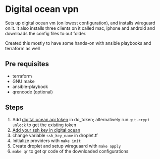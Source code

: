 # Digital ocean vpn

Sets up digital ocean vm (on lowest configuration), and installs wireguard on it. It also installs three clients on it called mac, iphone and android and downloads the config files to out folder.

Created this mostly to have some hands-on with ansible playbooks and terraform as well


## Pre requisites

- terraform
- GNU make
- ansible-playbook
- qrencode (optional)


## Steps

1. Add [digital ocean api token](https://docs.digitalocean.com/reference/api/create-personal-access-token/) in do_token; alternatively run `git-crypt unlock` to get the existing token
2. [Add your ssh key in digital ocean](https://docs.digitalocean.com/products/droplets/how-to/add-ssh-keys/)
2. change variable `ssh_key_name` in droplet.tf
3. Initialize providers with `make init`
4. Create droplet and setup wireguaard with `make apply`
5. `make qr` to get qr code of the downloaded configurations




